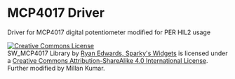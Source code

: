 # MCP4017 Driver

Driver for MCP4017 digital potentiometer modified for PER HIL2 usage


<a rel="license" href="http://creativecommons.org/licenses/by-sa/4.0/"><img alt="Creative Commons License" style="border-width:0" src="https://i.creativecommons.org/l/by-sa/4.0/88x31.png" /></a><br /><span xmlns:dct="http://purl.org/dc/terms/" property="dct:title">SW_MCP4017 Library</span> by <a xmlns:cc="http://creativecommons.org/ns#" href="http://www.sparkyswidgets.com/" property="cc:attributionName" rel="cc:attributionURL">Ryan Edwards, Sparky's Widgets</a> is licensed under a <a rel="license" href="http://creativecommons.org/licenses/by-sa/4.0/">Creative Commons Attribution-ShareAlike 4.0 International License</a>.
Further modified by Millan Kumar.
